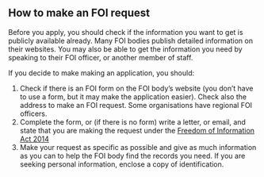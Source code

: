 ##  How to make an FOI request

Before you apply, you should check if the information you want to get is
publicly available already. Many FOI bodies publish detailed information on
their websites. You may also be able to get the information you need by
speaking to their FOI officer, or another member of staff.

If you decide to make making an application, you should:

  1. Check if there is an FOI form on the FOI body’s website (you don’t have to use a form, but it may make the application easier). Check also the address to make an FOI request. Some organisations have regional FOI officers. 
  2. Complete the form, or (if there is no form) write a letter, or email, and state that you are making the request under the [ Freedom of Information Act 2014 ](https://www.irishstatutebook.ie/eli/2014/act/30/enacted/en/html)
  3. Make your request as specific as possible and give as much information as you can to help the FOI body find the records you need. If you are seeking personal information, enclose a copy of identification. 
